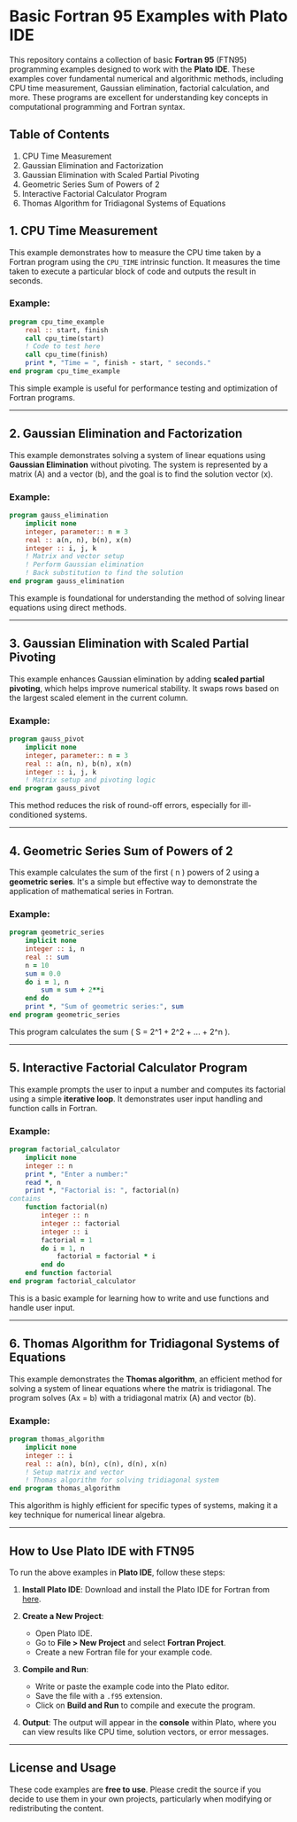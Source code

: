 # Basic Fortran 95 Examples with Plato IDE

This repository contains a collection of basic **Fortran 95** (FTN95) programming examples designed to work with the **Plato IDE**. These examples cover fundamental numerical and algorithmic methods, including CPU time measurement, Gaussian elimination, factorial calculation, and more. These programs are excellent for understanding key concepts in computational programming and Fortran syntax.

## Table of Contents

1. CPU Time Measurement
2. Gaussian Elimination and Factorization
3. Gaussian Elimination with Scaled Partial Pivoting
4. Geometric Series Sum of Powers of 2
5. Interactive Factorial Calculator Program
6. Thomas Algorithm for Tridiagonal Systems of Equations

## 1. CPU Time Measurement

This example demonstrates how to measure the CPU time taken by a Fortran program using the `CPU_TIME` intrinsic function. It measures the time taken to execute a particular block of code and outputs the result in seconds.

### Example:
```fortran
program cpu_time_example
    real :: start, finish
    call cpu_time(start)
    ! Code to test here
    call cpu_time(finish)
    print *, "Time = ", finish - start, " seconds."
end program cpu_time_example
```

This simple example is useful for performance testing and optimization of Fortran programs.

---

## 2. Gaussian Elimination and Factorization

This example demonstrates solving a system of linear equations using **Gaussian Elimination** without pivoting. The system is represented by a matrix \(A\) and a vector \(b\), and the goal is to find the solution vector \(x\).

### Example:
```fortran
program gauss_elimination
    implicit none
    integer, parameter:: n = 3
    real :: a(n, n), b(n), x(n)
    integer :: i, j, k
    ! Matrix and vector setup
    ! Perform Gaussian elimination
    ! Back substitution to find the solution
end program gauss_elimination
```

This example is foundational for understanding the method of solving linear equations using direct methods.

---

## 3. Gaussian Elimination with Scaled Partial Pivoting

This example enhances Gaussian elimination by adding **scaled partial pivoting**, which helps improve numerical stability. It swaps rows based on the largest scaled element in the current column.

### Example:
```fortran
program gauss_pivot
    implicit none
    integer, parameter:: n = 3
    real :: a(n, n), b(n), x(n)
    integer :: i, j, k
    ! Matrix setup and pivoting logic
end program gauss_pivot
```

This method reduces the risk of round-off errors, especially for ill-conditioned systems.

---

## 4. Geometric Series Sum of Powers of 2

This example calculates the sum of the first \( n \) powers of 2 using a **geometric series**. It's a simple but effective way to demonstrate the application of mathematical series in Fortran.

### Example:
```fortran
program geometric_series
    implicit none
    integer :: i, n
    real :: sum
    n = 10
    sum = 0.0
    do i = 1, n
        sum = sum + 2**i
    end do
    print *, "Sum of geometric series:", sum
end program geometric_series
```

This program calculates the sum \( S = 2^1 + 2^2 + ... + 2^n \).

---

## 5. Interactive Factorial Calculator Program

This example prompts the user to input a number and computes its factorial using a simple **iterative loop**. It demonstrates user input handling and function calls in Fortran.

### Example:
```fortran
program factorial_calculator
    implicit none
    integer :: n
    print *, "Enter a number:"
    read *, n
    print *, "Factorial is: ", factorial(n)
contains
    function factorial(n)
        integer :: n
        integer :: factorial
        integer :: i
        factorial = 1
        do i = 1, n
            factorial = factorial * i
        end do
    end function factorial
end program factorial_calculator
```

This is a basic example for learning how to write and use functions and handle user input.

---

## 6. Thomas Algorithm for Tridiagonal Systems of Equations

This example demonstrates the **Thomas algorithm**, an efficient method for solving a system of linear equations where the matrix is tridiagonal. The program solves \(Ax = b\) with a tridiagonal matrix \(A\) and vector \(b\).

### Example:
```fortran
program thomas_algorithm
    implicit none
    integer :: i
    real :: a(n), b(n), c(n), d(n), x(n)
    ! Setup matrix and vector
    ! Thomas algorithm for solving tridiagonal system
end program thomas_algorithm
```

This algorithm is highly efficient for specific types of systems, making it a key technique for numerical linear algebra.

---

## How to Use Plato IDE with FTN95

To run the above examples in **Plato IDE**, follow these steps:

1. **Install Plato IDE**: Download and install the Plato IDE for Fortran from [here](https://www.silverfrost.com/32/ftn95/ftn95_personal_edition.aspx).
   
2. **Create a New Project**:
   - Open Plato IDE.
   - Go to **File > New Project** and select **Fortran Project**.
   - Create a new Fortran file for your example code.

3. **Compile and Run**:
   - Write or paste the example code into the Plato editor.
   - Save the file with a `.f95` extension.
   - Click on **Build and Run** to compile and execute the program.

4. **Output**: The output will appear in the **console** within Plato, where you can view results like CPU time, solution vectors, or error messages.

---

## License and Usage

These code examples are **free to use**. Please credit the source if you decide to use them in your own projects, particularly when modifying or redistributing the content.
